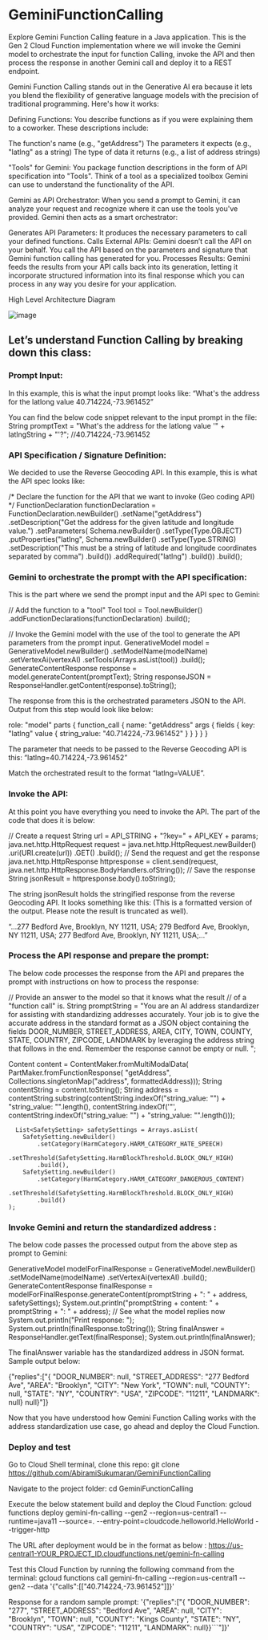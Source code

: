 # GeminiFunctionCalling
Explore Gemini Function Calling feature in a Java application. This is the Gen 2 Cloud Function implementation where we will invoke the Gemini model to orchestrate the input for function Calling, invoke the API and then process the response in another Gemini call and deploy it to a REST endpoint.

Gemini Function Calling stands out in the Generative AI era because it lets you blend the flexibility of generative language models with the precision of traditional programming. Here's how it works: 

Defining Functions: You describe functions as if you were explaining them to a coworker. These descriptions include:

The function's name (e.g., "getAddress")
The parameters it expects (e.g., "latlng" as a string)
The type of data it returns (e.g., a list of address strings)

"Tools" for Gemini: You package function descriptions in the form of API specification into "Tools". Think of a tool as a specialized toolbox Gemini can use to understand the functionality of the API.

Gemini as API Orchestrator: When you send a prompt to Gemini, it can analyze your request and recognize where it can use the tools you've provided. Gemini then acts as a smart orchestrator:

Generates API Parameters: It produces the necessary parameters to call your defined functions.
Calls External APIs: Gemini doesn’t call the API on your behalf. You call the API based on the parameters and signature that Gemini function calling has generated for you.
Processes Results: Gemini feeds the results from your API calls back into its generation, letting it incorporate structured information into its final response which you can process in any way you desire for your application.

High Level Architecture Diagram

![image](https://github.com/AbiramiSukumaran/GeminiFunctionCalling/assets/13735898/44a07c0e-8eee-4078-a56e-21f4817d1880)


## Let’s understand Function Calling by breaking down this class:

### Prompt Input:
In this example, this is what the input prompt looks like: 
“What's the address for the latlong value 40.714224,-73.961452”

You can find the below code snippet relevant to the input prompt in the file: 
String promptText = "What's the address for the latlong value '" + latlngString + "'?"; //40.714224,-73.961452


### API Specification / Signature Definition:
We decided to use the Reverse Geocoding API. In this example, this is what the API spec looks like: 

   /* Declare the function for the API that we want to invoke (Geo coding API) */
      FunctionDeclaration functionDeclaration = FunctionDeclaration.newBuilder()
          .setName("getAddress")
          .setDescription("Get the address for the given latitude and longitude value.")
          .setParameters(
              Schema.newBuilder()
                  .setType(Type.OBJECT)
                  .putProperties("latlng", Schema.newBuilder()
                      .setType(Type.STRING)
                      .setDescription("This must be a string of latitude and longitude coordinates separated by comma")
                      .build())
                  .addRequired("latlng")
                  .build())
          .build();


### Gemini to orchestrate the prompt with the API specification:
This is the part where we send the prompt input and the API spec to Gemini: 

// Add the function to a "tool"
      Tool tool = Tool.newBuilder()
          .addFunctionDeclarations(functionDeclaration)
          .build();


// Invoke the Gemini model with the use of the  tool to generate the API parameters from the prompt input.
      GenerativeModel model = GenerativeModel.newBuilder()
          .setModelName(modelName)
          .setVertexAi(vertexAI)
          .setTools(Arrays.asList(tool))
          .build();
      GenerateContentResponse response = model.generateContent(promptText);
      String responseJSON = ResponseHandler.getContent(response).toString();

The response from this is the orchestrated parameters JSON to the API. Output from this step would look like below:

role: "model"
parts {
  function_call {
    name: "getAddress"
    args {
      fields {
        key: "latlng"
        value {
          string_value: "40.714224,-73.961452"
        }
      }
    }
  }
}

The parameter that needs to be passed to the Reverse Geocoding API is this:
“latlng=40.714224,-73.961452”

Match the orchestrated result to the format “latlng=VALUE”. 

### Invoke the API:
At this point you have everything you need to invoke the API. The part of the code that does it is below:

  // Create a request
      String url = API_STRING + "?key=" + API_KEY + params;
      java.net.http.HttpRequest request = java.net.http.HttpRequest.newBuilder()
          .uri(URI.create(url))
          .GET()
          .build();
      // Send the request and get the response
      java.net.http.HttpResponse<String> httpresponse = client.send(request, java.net.http.HttpResponse.BodyHandlers.ofString());
      // Save the response
      String jsonResult =  httpresponse.body().toString();


The string jsonResult holds the stringified response from the reverse Geocoding API. It looks something like this: (This is a formatted version of the output. Please note the result is truncated as well).

“...277 Bedford Ave, Brooklyn, NY 11211, USA; 279 Bedford Ave, Brooklyn, NY 11211, USA; 277 Bedford Ave, Brooklyn, NY 11211, USA;...”


### Process the API response and prepare the prompt:
The below code processes the response from the API and prepares the prompt with instructions on how to process the response:

 // Provide an answer to the model so that it knows what the result
      // of a "function call" is.
      String promptString =
      "You are an AI address standardizer for assisting with standardizing addresses accurately. Your job is to give the accurate address in the standard format as a JSON object containing the fields DOOR_NUMBER, STREET_ADDRESS, AREA, CITY, TOWN, COUNTY, STATE, COUNTRY, ZIPCODE, LANDMARK by leveraging the address string that follows in the end. Remember the response cannot be empty or null. ";


Content content =
          ContentMaker.fromMultiModalData(
              PartMaker.fromFunctionResponse(
                  "getAddress",
                  Collections.singletonMap("address", formattedAddress)));
      String contentString = content.toString();
      String address = contentString.substring(contentString.indexOf("string_value: \"") + "string_value: \"".length(), contentString.indexOf('"', contentString.indexOf("string_value: \"") + "string_value: \"".length()));


      List<SafetySetting> safetySettings = Arrays.asList(
        SafetySetting.newBuilder()
            .setCategory(HarmCategory.HARM_CATEGORY_HATE_SPEECH)
            .setThreshold(SafetySetting.HarmBlockThreshold.BLOCK_ONLY_HIGH)
            .build(),
        SafetySetting.newBuilder()
            .setCategory(HarmCategory.HARM_CATEGORY_DANGEROUS_CONTENT)
            .setThreshold(SafetySetting.HarmBlockThreshold.BLOCK_ONLY_HIGH)
            .build()
    );


### Invoke Gemini and return the standardized address :
The below code passes the processed output from the above step as prompt to Gemini:

   GenerativeModel modelForFinalResponse = GenerativeModel.newBuilder()
      .setModelName(modelName)
      .setVertexAi(vertexAI)
      .build();
      GenerateContentResponse finalResponse = modelForFinalResponse.generateContent(promptString + ": " + address, safetySettings);
       System.out.println("promptString + content: " + promptString + ": " + address);
        // See what the model replies now
        System.out.println("Print response: ");
        System.out.println(finalResponse.toString());
        String finalAnswer = ResponseHandler.getText(finalResponse);
        System.out.println(finalAnswer);


The finalAnswer variable has the standardized address in JSON format. Sample output below:

{"replies":["{ \"DOOR_NUMBER\": null, \"STREET_ADDRESS\": \"277 Bedford Ave\", \"AREA\": \"Brooklyn\", \"CITY\": \"New York\", \"TOWN\": null, \"COUNTY\": null, \"STATE\": \"NY\", \"COUNTRY\": \"USA\", \"ZIPCODE\": \"11211\", \"LANDMARK\": null} null}"]}

Now that you have understood how Gemini Function Calling works with the address standardization use case, go ahead and deploy the Cloud Function.

### Deploy and test
Go to Cloud Shell terminal, clone this repo:
git clone https://github.com/AbiramiSukumaran/GeminiFunctionCalling

Navigate to the project folder:
cd GeminiFunctionCalling

Execute the below statement build and deploy the Cloud Function:
gcloud functions deploy gemini-fn-calling --gen2 --region=us-central1 --runtime=java11 --source=. --entry-point=cloudcode.helloworld.HelloWorld --trigger-http

The URL after deployment would be in the format as below :
https://us-central1-YOUR_PROJECT_ID.cloudfunctions.net/gemini-fn-calling

Test this Cloud Function by running the following command from the terminal:
gcloud functions call gemini-fn-calling --region=us-central1 --gen2 --data '{"calls":[["40.714224,-73.961452"]]}'

Response for a random sample prompt:
  '{"replies":["{ \"DOOR_NUMBER\": \"277\", \"STREET_ADDRESS\": \"Bedford Ave\", \"AREA\":
  null, \"CITY\": \"Brooklyn\", \"TOWN\": null, \"COUNTY\": \"Kings County\", \"STATE\":
  \"NY\", \"COUNTRY\": \"USA\", \"ZIPCODE\": \"11211\", \"LANDMARK\": null}}```"]}'
